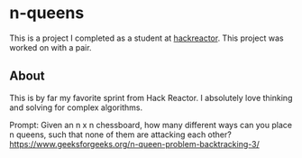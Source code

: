 # n-queens
This is a project I completed as a student at [hackreactor](http://hackreactor.com). This project was worked on with a pair.

## About
This is by far my favorite sprint from Hack Reactor. I absolutely love thinking and solving for complex algorithms.

Prompt:
Given an n x n chessboard, how many different ways can you place n queens, such that none of them are attacking each other?
https://www.geeksforgeeks.org/n-queen-problem-backtracking-3/
